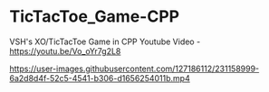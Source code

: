 # TicTacToe_Game-CPP
VSH's XO/TicTacToe Game in CPP
Youtube Video - https://youtu.be/Vo_oYr7g2L8

https://user-images.githubusercontent.com/127186112/231158999-6a2d8d4f-52c5-4541-b306-d1656254011b.mp4

